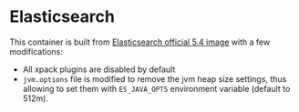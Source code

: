 # Elasticsearch

This container is built from [Elasticsearch official 5.4 image](https://www.elastic.co/guide/en/elasticsearch/reference/current/docker.html) with a few modifications:

* All xpack plugins are disabled by default
* `jvm.options` file is modified to remove the jvm heap size settings, thus allowing to set them with `ES_JAVA_OPTS` environment variable (default to 512m).
